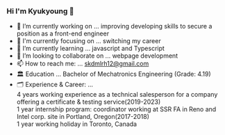 ### Hi I'm Kyukyoung 👋

<!--
**Ssong-Q/Ssong-Q** is a ✨ _special_ ✨ repository because its `README.md` (this file) appears on your GitHub profile.

Here are some ideas to get you started:


-->
- 🔭 I’m currently working on ... improving developing skills to secure a position as a front-end engineer
- 🫵 I'm currently focusing on ... switching my career
- 🌱 I’m currently learning ... javascript and Typescript
- 👯 I’m looking to collaborate on ... webpage development
- 📫 How to reach me: ... skdmlrh12@gmail.com
- 🏛 Education ... Bachelor of Mechatronics Engineering (Grade: 4.19)
- 🗂 Experience & Career: ...<br> 
  4 years working experience as a technical salesperson for a company offering a certificate & testing service(2019-2023) <br>
  1 year internship program: coordinator working at SSR FA in Reno and Intel corp. site in Portland, Oregon(2017-2018) <br>
  1 year working holiday in Toronto, Canada
